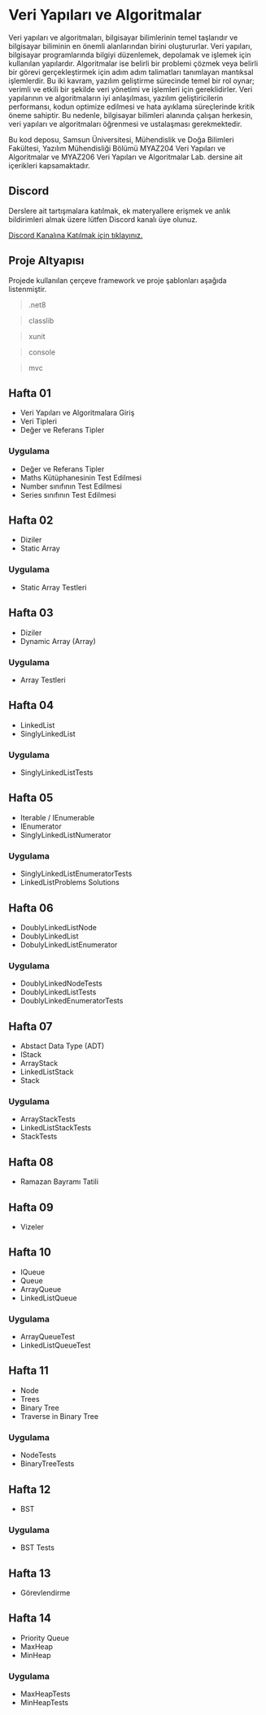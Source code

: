 # Veri Yapıları ve Algoritmalar

Veri yapıları ve algoritmaları, bilgisayar bilimlerinin temel taşlarıdır ve bilgisayar biliminin en önemli alanlarından birini oluştururlar. Veri yapıları, bilgisayar programlarında bilgiyi düzenlemek, depolamak ve işlemek için kullanılan yapılardır. Algoritmalar ise belirli bir problemi çözmek veya belirli bir görevi gerçekleştirmek için adım adım talimatları tanımlayan mantıksal işlemlerdir. Bu iki kavram, yazılım geliştirme sürecinde temel bir rol oynar; verimli ve etkili bir şekilde veri yönetimi ve işlemleri için gereklidirler. Veri yapılarının ve algoritmaların iyi anlaşılması, yazılım geliştiricilerin performansı, kodun optimize edilmesi ve hata ayıklama süreçlerinde kritik öneme sahiptir. Bu nedenle, bilgisayar bilimleri alanında çalışan herkesin, veri yapıları ve algoritmaları öğrenmesi ve ustalaşması gerekmektedir.

Bu kod deposu, Samsun Üniversitesi, Mühendislik ve Doğa Bilimleri Fakültesi, Yazılım Mühendisliği Bölümü MYAZ204 Veri Yapıları ve Algoritmalar ve MYAZ206 Veri Yapıları ve Algoritmalar Lab. dersine ait içerikleri kapsamaktadır. 

## Discord

Derslere ait tartışmalara katılmak, ek materyallere erişmek ve anlık bildirimleri almak üzere lütfen Discord kanalı üye olunuz.

[Discord Kanalına Katılmak için tıklayınız.](https://discord.gg/BfYb6Wg4hv)

## Proje Altyapısı
Projede kullanılan çerçeve framework ve proje şablonları aşağıda listenmiştir. 

> .net8

> classlib

> xunit

> console

> mvc

## Hafta 01
- Veri Yapıları ve Algoritmalara Giriş
- Veri Tipleri 
- Değer ve Referans Tipler

### Uygulama 
- Değer ve Referans Tipler
- Maths Kütüphanesinin Test Edilmesi
- Number sınıfının Test Edilmesi
- Series sınıfının Test Edilmesi

## Hafta 02
- Diziler
- Static Array

### Uygulama
- Static Array Testleri

## Hafta 03
- Diziler
- Dynamic Array (Array)

### Uygulama 
- Array Testleri


## Hafta 04
- LinkedList
- SinglyLinkedList

### Uygulama 
- SinglyLinkedListTests

## Hafta 05
- Iterable / IEnumerable<T>
- IEnumerator<T>
- SinglyLinkedListNumerator<T>

### Uygulama
- SinglyLinkedListEnumeratorTests
- LinkedListProblems Solutions

## Hafta 06
- DoublyLinkedListNode
- DoublyLinkedList
- DobulyLinkedListEnumerator

### Uygulama
- DoublyLinkedNodeTests
- DoublyLinkedListTests
- DoublyLinkedEnumeratorTests

## Hafta 07
- Abstact Data Type (ADT)
- IStack
- ArrayStack
- LinkedListStack
- Stack

### Uygulama
- ArrayStackTests
- LinkedListStackTests
- StackTests

## Hafta 08
- Ramazan Bayramı Tatili

## Hafta 09
- Vizeler


## Hafta 10
- IQueue
- Queue
- ArrayQueue
- LinkedListQueue

### Uygulama
- ArrayQueueTest
- LinkedListQueueTest

## Hafta 11
- Node
- Trees
- Binary Tree
- Traverse in Binary Tree

### Uygulama
- NodeTests
- BinaryTreeTests


## Hafta 12
- BST

### Uygulama
- BST Tests

## Hafta 13
- Görevlendirme

## Hafta 14
- Priority Queue
- MaxHeap
- MinHeap

### Uygulama
- MaxHeapTests
- MinHeapTests